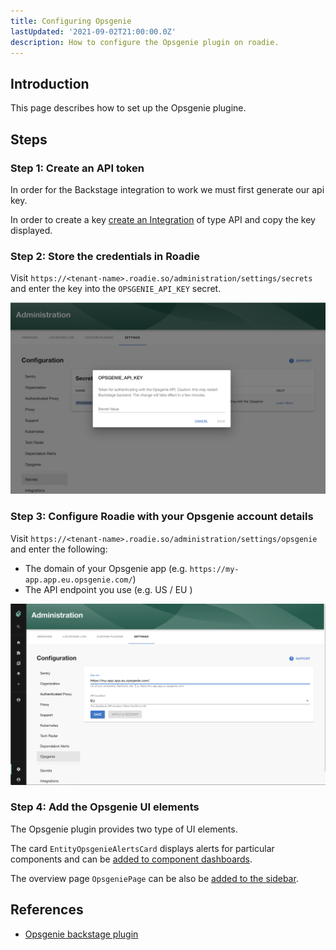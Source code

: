 ```yaml
---
title: Configuring Opsgenie
lastUpdated: '2021-09-02T21:00:00.0Z'
description: How to configure the Opsgenie plugin on roadie.
---
```


## Introduction

This page describes how to set up the Opsgenie plugine.

## Steps

### Step 1: Create an API token

In order for the Backstage integration to work we must first generate our api key.

In order to create a key [create an Integration](https://support.atlassian.com/opsgenie/docs/create-a-default-api-integration/) of type API and copy the key displayed.

### Step 2: Store the credentials in Roadie

Visit `https://<tenant-name>.roadie.so/administration/settings/secrets` and enter the key into the `OPSGENIE_API_KEY` secret.

![Set OPSGENIE_API_KEY via UI](./secret.png)

### Step 3: Configure Roadie with your Opsgenie account details

Visit `https://<tenant-name>.roadie.so/administration/settings/opsgenie` and enter the following:
* The domain of your Opsgenie app (e.g. `https://my-app.app.eu.opsgenie.com/`)
* The API endpoint you use (e.g. US / EU )

![Set Opsgenie Config](./config.png)

### Step 4: Add the Opsgenie UI elements

The Opsgenie plugin provides two type of UI elements. 

The card `EntityOpsgenieAlertsCard` displays alerts for particular components and can be [added to component dashboards](/docs/getting-started/updating-the-ui/#updating-dashboards). 

The overview page `OpsgeniePage` can be also be [added to the sidebar](/docs/getting-started/updating-the-ui#updating-the-sidebar).

## References

- [Opsgenie backstage plugin](https://github.com/K-Phoen/backstage-plugin-opsgenie)
